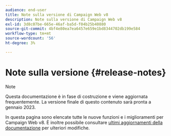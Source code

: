 ```yaml
---
audience: end-user
title: Note sulla versione di Campaign Web v8
description: Note sulla versione di Campaign Web v8
exl-id: 3d8c07be-665e-46af-ba5d-f04b25b40880
source-git-commit: 4bf4e80ea7ea6457e659e1bd8344702db199e584
workflow-type: tm+mt
source-wordcount: '56'
ht-degree: 3%

---
```


# Note sulla versione {#release-notes}

>[!NOTE]
>
>Questa documentazione è in fase di costruzione e viene aggiornata frequentemente. La versione finale di questo contenuto sarà pronta a gennaio 2023.

In questa pagina sono elencate tutte le nuove funzioni e i miglioramenti per Campaign Web v8. È inoltre possibile consultare [ultimi aggiornamenti della documentazione](documentation-updates.md) per ulteriori modifiche.
